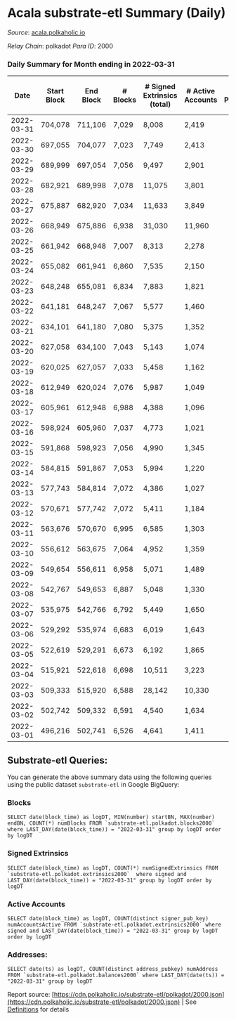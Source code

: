 # Acala substrate-etl Summary (Daily)

_Source_: [acala.polkaholic.io](https://acala.polkaholic.io)

*Relay Chain*: polkadot
*Para ID*: 2000



### Daily Summary for Month ending in 2022-03-31


| Date | Start Block | End Block | # Blocks | # Signed Extrinsics (total) | # Active Accounts | # Passive | # New | # Addresses with Balances | # Events | # Transfers | # XCM Transfers In | # XCM Transfers Out |
| ---- | ----------- | --------- | -------- | --------------------------- | ----------------- | --------- | ----- | ------------------------- | -------- | ----------- | ------------------ | ------------------- |
| 2022-03-31 | 704,078 | 711,106 | 7,029  | 8,008 | 2,419 |  |  | 152,095 | 99,711 | 13,398 ($15,978,963.87) |   |   |
| 2022-03-30 | 697,055 | 704,077 | 7,023  | 7,749 | 2,413 |  |  | 151,893 | 95,443 | 12,518 ($12,003,470.45) |   |   |
| 2022-03-29 | 689,999 | 697,054 | 7,056  | 9,497 | 2,901 |  |  | 151,894 | 107,221 | 14,401 ($9,528,546.14) |   |   |
| 2022-03-28 | 682,921 | 689,998 | 7,078  | 11,075 | 3,801 |  |  | 151,744 | 116,126 | 14,996 ($13,425,892.56) |   |   |
| 2022-03-27 | 675,887 | 682,920 | 7,034  | 11,633 | 3,849 |  |  | 151,627 | 121,859 | 15,946 ($18,283,794.23) |   |   |
| 2022-03-26 | 668,949 | 675,886 | 6,938  | 31,030 | 11,960 |  |  | 151,472 | 221,563 | 24,402 ($19,170,634.89) |   |   |
| 2022-03-25 | 661,942 | 668,948 | 7,007  | 8,313 | 2,278 |  |  | 152,186 | 98,278 | 11,843 ($5,895,837.16) |   |   |
| 2022-03-24 | 655,082 | 661,941 | 6,860  | 7,535 | 2,150 |  |  | 151,986 | 94,374 | 11,931 ($14,933,703.53) |   |   |
| 2022-03-23 | 648,248 | 655,081 | 6,834  | 7,883 | 1,821 |  |  | 151,792 | 96,550 | 13,059 ($11,193,725.79) |   |   |
| 2022-03-22 | 641,181 | 648,247 | 7,067  | 5,577 | 1,460 |  |  | 151,600 | 85,088 | 11,564 ($18,510,332.50) |   |   |
| 2022-03-21 | 634,101 | 641,180 | 7,080  | 5,375 | 1,352 |  |  | 151,432 | 82,946 | 10,927 ($6,848,946.28) |   |   |
| 2022-03-20 | 627,058 | 634,100 | 7,043  | 5,143 | 1,074 |  |  | 151,297 | 79,987 | 10,425 ($3,593,250.52) |   |   |
| 2022-03-19 | 620,025 | 627,057 | 7,033  | 5,458 | 1,162 |  |  | 151,183 | 82,290 | 10,789 ($3,812,876.14) |   |   |
| 2022-03-18 | 612,949 | 620,024 | 7,076  | 5,987 | 1,049 |  |  | 151,073 | 84,959 | 11,250 ($4,687,144.35) |   |   |
| 2022-03-17 | 605,961 | 612,948 | 6,988  | 4,388 | 1,096 |  |  | 150,947 | 74,292 | 9,461 ($9,289,243.60) |   |   |
| 2022-03-16 | 598,924 | 605,960 | 7,037  | 4,773 | 1,021 |  |  | 150,801 | 77,210 | 10,082 ($3,189,479.16) |   |   |
| 2022-03-15 | 591,868 | 598,923 | 7,056  | 4,990 | 1,345 |  |  | 150,664 | 78,770 | 10,266 ($6,386,098.47) |   |   |
| 2022-03-14 | 584,815 | 591,867 | 7,053  | 5,994 | 1,220 |  |  | 150,495 | 85,805 | 11,387 ($4,812,840.70) |   |   |
| 2022-03-13 | 577,743 | 584,814 | 7,072  | 4,386 | 1,027 |  |  | 150,314 | 75,029 | 9,626 ($3,009,266.52) |   |   |
| 2022-03-12 | 570,671 | 577,742 | 7,072  | 5,411 | 1,184 |  |  | 150,157 | 82,779 | 10,907 ($4,399,296.56) |   |   |
| 2022-03-11 | 563,676 | 570,670 | 6,995  | 6,585 | 1,303 |  |  | 149,978 | 89,300 | 11,775 ($5,209,372.53) |   |   |
| 2022-03-10 | 556,612 | 563,675 | 7,064  | 4,952 | 1,359 |  |  | 149,787 | 70,934 | 9,934 ($3,087,648.48) |   |   |
| 2022-03-09 | 549,654 | 556,611 | 6,958  | 5,071 | 1,489 |  |  | 149,647 | 71,670 | 10,097 ($2,879,657.36) |   |   |
| 2022-03-08 | 542,767 | 549,653 | 6,887  | 5,048 | 1,330 |  |  | 149,478 | 71,302 | 10,243 ($8,523,560.43) |   |   |
| 2022-03-07 | 535,975 | 542,766 | 6,792  | 5,449 | 1,650 |  |  | 149,339 | 72,615 | 10,010 ($4,171,772.06) |   |   |
| 2022-03-06 | 529,292 | 535,974 | 6,683  | 6,019 | 1,643 |  |  | 149,140 | 75,492 | 10,570 ($1,898,520.41) |   |   |
| 2022-03-05 | 522,619 | 529,291 | 6,673  | 6,192 | 1,865 |  |  | 148,936 | 77,079 | 10,660 ($3,877,849.30) |   |   |
| 2022-03-04 | 515,921 | 522,618 | 6,698  | 10,511 | 3,223 |  |  | 148,727 | 103,366 | 14,117 ($4,800,100.39) |   |   |
| 2022-03-03 | 509,333 | 515,920 | 6,588  | 28,142 | 10,330 |  |  | 148,403 | 215,193 | 28,523 ($19,180,920.79) |   |   |
| 2022-03-02 | 502,742 | 509,332 | 6,591  | 4,540 | 1,634 |  |  | 147,735 | 63,546 | 7,917 ($2,337,813.80) |   |   |
| 2022-03-01 | 496,216 | 502,741 | 6,526  | 4,641 | 1,411 |  |  | 147,454 | 64,712 | 8,213 ($2,283,118.00) |   |   |

## Substrate-etl Queries:
You can generate the above summary data using the following queries using the public dataset `substrate-etl` in Google BigQuery:


### Blocks
```
SELECT date(block_time) as logDT, MIN(number) startBN, MAX(number) endBN, COUNT(*) numBlocks FROM `substrate-etl.polkadot.blocks2000`  where LAST_DAY(date(block_time)) = "2022-03-31" group by logDT order by logDT
```


### Signed Extrinsics
```
SELECT date(block_time) as logDT, COUNT(*) numSignedExtrinsics FROM `substrate-etl.polkadot.extrinsics2000`  where signed and LAST_DAY(date(block_time)) = "2022-03-31" group by logDT order by logDT
```


### Active Accounts
```
SELECT date(block_time) as logDT, COUNT(distinct signer_pub_key) numAccountsActive FROM `substrate-etl.polkadot.extrinsics2000` where signed and LAST_DAY(date(block_time)) = "2022-03-31" group by logDT order by logDT
```


### Addresses:
```
SELECT date(ts) as logDT, COUNT(distinct address_pubkey) numAddress FROM `substrate-etl.polkadot.balances2000` where LAST_DAY(date(ts)) = "2022-03-31" group by logDT
```



Report source: [https://cdn.polkaholic.io/substrate-etl/polkadot/2000.json](https://cdn.polkaholic.io/substrate-etl/polkadot/2000.json) | See [Definitions](/DEFINITIONS.md) for details

